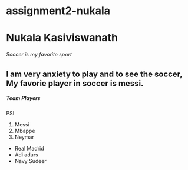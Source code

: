 # assignment2-nukala
# Nukala Kasiviswanath
###### Soccer is my favorite sport
I am very anxiety to play and to see the **soccer**, My favorie player in soccer is **messi**.
---
##### Team Players
PSI
1. Messi
2. Mbappe
3. Neymar
- Real Madrid
- Adi adurs
- Navy Sudeer